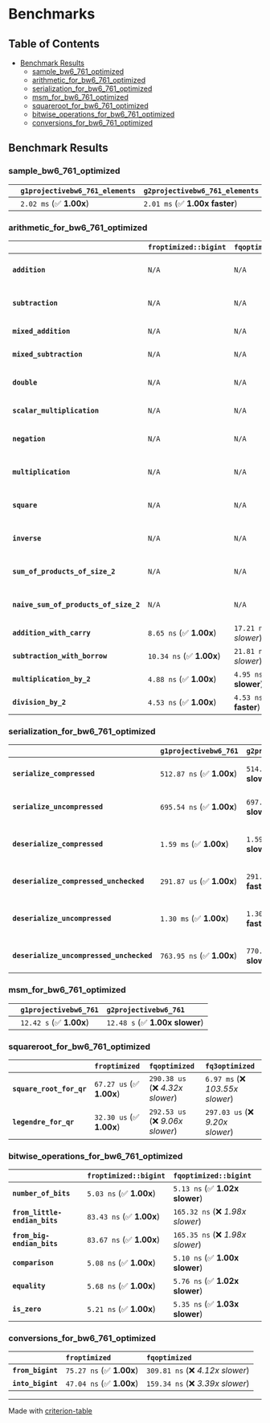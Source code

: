 # Benchmarks

## Table of Contents

- [Benchmark Results](#benchmark-results)
    - [sample_bw6_761_optimized](#sample_bw6_761_optimized)
    - [arithmetic_for_bw6_761_optimized](#arithmetic_for_bw6_761_optimized)
    - [serialization_for_bw6_761_optimized](#serialization_for_bw6_761_optimized)
    - [msm_for_bw6_761_optimized](#msm_for_bw6_761_optimized)
    - [squareroot_for_bw6_761_optimized](#squareroot_for_bw6_761_optimized)
    - [bitwise_operations_for_bw6_761_optimized](#bitwise_operations_for_bw6_761_optimized)
    - [conversions_for_bw6_761_optimized](#conversions_for_bw6_761_optimized)

## Benchmark Results

### sample_bw6_761_optimized

|        | `g1projectivebw6_761_elements`          | `g2projectivebw6_761_elements`           |
|:-------|:----------------------------------------|:---------------------------------------- |
|        | `2.02 ms` (✅ **1.00x**)                 | `2.01 ms` (✅ **1.00x faster**)           |

### arithmetic_for_bw6_761_optimized

|                                       | `froptimized::bigint`          | `fqoptimized::bigint`           | `g1projectivebw6_761`          | `g2projectivebw6_761`          | `fq3optimized`                   | `fq6optimized`                    | `fqoptimized`                     | `froptimized`                      |
|:--------------------------------------|:-------------------------------|:--------------------------------|:-------------------------------|:-------------------------------|:---------------------------------|:----------------------------------|:----------------------------------|:---------------------------------- |
| **`addition`**                        | `N/A`                          | `N/A`                           | `4.82 us` (✅ **1.00x**)        | `4.82 us` (✅ **1.00x faster**) | `76.20 ns` (🚀 **63.23x faster**) | `158.84 ns` (🚀 **30.33x faster**) | `27.77 ns` (🚀 **173.52x faster**) | `12.63 ns` (🚀 **381.57x faster**)  |
| **`subtraction`**                     | `N/A`                          | `N/A`                           | `4.88 us` (✅ **1.00x**)        | `4.88 us` (✅ **1.00x slower**) | `77.13 ns` (🚀 **63.28x faster**) | `152.25 ns` (🚀 **32.06x faster**) | `25.94 ns` (🚀 **188.18x faster**) | `13.43 ns` (🚀 **363.31x faster**)  |
| **`mixed_addition`**                  | `N/A`                          | `N/A`                           | `3.36 us` (✅ **1.00x**)        | `3.36 us` (✅ **1.00x slower**) | `N/A`                            | `N/A`                             | `N/A`                             | `N/A`                              |
| **`mixed_subtraction`**               | `N/A`                          | `N/A`                           | `3.40 us` (✅ **1.00x**)        | `3.40 us` (✅ **1.00x slower**) | `N/A`                            | `N/A`                             | `N/A`                             | `N/A`                              |
| **`double`**                          | `N/A`                          | `N/A`                           | `2.21 us` (✅ **1.00x**)        | `2.22 us` (✅ **1.00x slower**) | `54.76 ns` (🚀 **40.41x faster**) | `117.20 ns` (🚀 **18.88x faster**) | `19.06 ns` (🚀 **116.10x faster**) | `7.16 ns` (🚀 **308.85x faster**)   |
| **`scalar_multiplication`**           | `N/A`                          | `N/A`                           | `1.80 ms` (✅ **1.00x**)        | `1.79 ms` (✅ **1.00x faster**) | `N/A`                            | `N/A`                             | `N/A`                             | `N/A`                              |
| **`negation`**                        | `N/A`                          | `N/A`                           | `N/A`                          | `N/A`                          | `71.13 ns` (❌ *3.89x slower*)    | `119.96 ns` (❌ *6.55x slower*)    | `22.26 ns` (❌ *1.22x slower*)     | `18.30 ns` (✅ **1.00x**)           |
| **`multiplication`**                  | `N/A`                          | `N/A`                           | `N/A`                          | `N/A`                          | `2.47 us` (❌ *32.49x slower*)    | `7.91 us` (❌ *104.17x slower*)    | `313.57 ns` (❌ *4.13x slower*)    | `75.98 ns` (✅ **1.00x**)           |
| **`square`**                          | `N/A`                          | `N/A`                           | `N/A`                          | `N/A`                          | `1.78 us` (❌ *26.87x slower*)    | `5.52 us` (❌ *83.16x slower*)     | `244.68 ns` (❌ *3.69x slower*)    | `66.38 ns` (✅ **1.00x**)           |
| **`inverse`**                         | `N/A`                          | `N/A`                           | `N/A`                          | `N/A`                          | `51.77 us` (❌ *3.56x slower*)    | `60.84 us` (❌ *4.18x slower*)     | `47.73 us` (❌ *3.28x slower*)     | `14.56 us` (✅ **1.00x**)           |
| **`sum_of_products_of_size_2`**       | `N/A`                          | `N/A`                           | `N/A`                          | `N/A`                          | `5.12 us` (❌ *43.44x slower*)    | `16.09 us` (❌ *136.62x slower*)   | `418.16 ns` (❌ *3.55x slower*)    | `117.80 ns` (✅ **1.00x**)          |
| **`naive_sum_of_products_of_size_2`** | `N/A`                          | `N/A`                           | `N/A`                          | `N/A`                          | `5.03 us` (❌ *30.81x slower*)    | `16.03 us` (❌ *98.12x slower*)    | `648.30 ns` (❌ *3.97x slower*)    | `163.42 ns` (✅ **1.00x**)          |
| **`addition_with_carry`**             | `8.65 ns` (✅ **1.00x**)        | `17.21 ns` (❌ *1.99x slower*)   | `N/A`                          | `N/A`                          | `N/A`                            | `N/A`                             | `N/A`                             | `N/A`                              |
| **`subtraction_with_borrow`**         | `10.34 ns` (✅ **1.00x**)       | `21.81 ns` (❌ *2.11x slower*)   | `N/A`                          | `N/A`                          | `N/A`                            | `N/A`                             | `N/A`                             | `N/A`                              |
| **`multiplication_by_2`**             | `4.88 ns` (✅ **1.00x**)        | `4.95 ns` (✅ **1.02x slower**)  | `N/A`                          | `N/A`                          | `N/A`                            | `N/A`                             | `N/A`                             | `N/A`                              |
| **`division_by_2`**                   | `4.53 ns` (✅ **1.00x**)        | `4.53 ns` (✅ **1.00x faster**)  | `N/A`                          | `N/A`                          | `N/A`                            | `N/A`                             | `N/A`                             | `N/A`                              |

### serialization_for_bw6_761_optimized

|                                          | `g1projectivebw6_761`          | `g2projectivebw6_761`            | `froptimized`                       | `fqoptimized`                       | `fq3optimized`                    | `fq6optimized`                    |
|:-----------------------------------------|:-------------------------------|:---------------------------------|:------------------------------------|:------------------------------------|:----------------------------------|:--------------------------------- |
| **`serialize_compressed`**               | `512.87 ns` (✅ **1.00x**)      | `514.96 ns` (✅ **1.00x slower**) | `58.21 ns` (🚀 **8.81x faster**)     | `171.75 ns` (🚀 **2.99x faster**)    | `516.10 ns` (✅ **1.01x slower**)  | `1.09 us` (❌ *2.12x slower*)      |
| **`serialize_uncompressed`**             | `695.54 ns` (✅ **1.00x**)      | `697.17 ns` (✅ **1.00x slower**) | `56.12 ns` (🚀 **12.39x faster**)    | `169.86 ns` (🚀 **4.09x faster**)    | `516.10 ns` (✅ **1.35x faster**)  | `1.09 us` (❌ *1.56x slower*)      |
| **`deserialize_compressed`**             | `1.59 ms` (✅ **1.00x**)        | `1.59 ms` (✅ **1.00x slower**)   | `92.44 ns` (🚀 **17180.77x faster**) | `341.86 ns` (🚀 **4645.75x faster**) | `1.04 us` (🚀 **1525.21x faster**) | `2.10 us` (🚀 **757.05x faster**)  |
| **`deserialize_compressed_unchecked`**   | `291.87 us` (✅ **1.00x**)      | `291.86 us` (✅ **1.00x faster**) | `92.40 ns` (🚀 **3158.68x faster**)  | `341.90 ns` (🚀 **853.67x faster**)  | `1.04 us` (🚀 **280.29x faster**)  | `2.10 us` (🚀 **139.09x faster**)  |
| **`deserialize_uncompressed`**           | `1.30 ms` (✅ **1.00x**)        | `1.30 ms` (✅ **1.00x faster**)   | `92.22 ns` (🚀 **14060.21x faster**) | `341.84 ns` (🚀 **3793.04x faster**) | `1.04 us` (🚀 **1245.31x faster**) | `2.10 us` (🚀 **618.01x faster**)  |
| **`deserialize_uncompressed_unchecked`** | `763.95 ns` (✅ **1.00x**)      | `770.28 ns` (✅ **1.01x slower**) | `92.26 ns` (🚀 **8.28x faster**)     | `341.79 ns` (🚀 **2.24x faster**)    | `1.04 us` (❌ *1.36x slower*)      | `2.10 us` (❌ *2.75x slower*)      |

### msm_for_bw6_761_optimized

|        | `g1projectivebw6_761`          | `g2projectivebw6_761`           |
|:-------|:-------------------------------|:------------------------------- |
|        | `12.42 s` (✅ **1.00x**)        | `12.48 s` (✅ **1.00x slower**)  |

### squareroot_for_bw6_761_optimized

|                          | `froptimized`            | `fqoptimized`                    | `fq3optimized`                    |
|:-------------------------|:-------------------------|:---------------------------------|:--------------------------------- |
| **`square_root_for_qr`** | `67.27 us` (✅ **1.00x**) | `290.38 us` (❌ *4.32x slower*)   | `6.97 ms` (❌ *103.55x slower*)    |
| **`legendre_for_qr`**    | `32.30 us` (✅ **1.00x**) | `292.53 us` (❌ *9.06x slower*)   | `297.03 us` (❌ *9.20x slower*)    |

### bitwise_operations_for_bw6_761_optimized

|                               | `froptimized::bigint`          | `fqoptimized::bigint`             |
|:------------------------------|:-------------------------------|:--------------------------------- |
| **`number_of_bits`**          | `5.03 ns` (✅ **1.00x**)        | `5.13 ns` (✅ **1.02x slower**)    |
| **`from_little-endian_bits`** | `83.43 ns` (✅ **1.00x**)       | `165.32 ns` (❌ *1.98x slower*)    |
| **`from_big-endian_bits`**    | `83.67 ns` (✅ **1.00x**)       | `165.35 ns` (❌ *1.98x slower*)    |
| **`comparison`**              | `5.08 ns` (✅ **1.00x**)        | `5.10 ns` (✅ **1.00x slower**)    |
| **`equality`**                | `5.68 ns` (✅ **1.00x**)        | `5.76 ns` (✅ **1.02x slower**)    |
| **`is_zero`**                 | `5.21 ns` (✅ **1.00x**)        | `5.35 ns` (✅ **1.03x slower**)    |

### conversions_for_bw6_761_optimized

|                   | `froptimized`            | `fqoptimized`                     |
|:------------------|:-------------------------|:--------------------------------- |
| **`from_bigint`** | `75.27 ns` (✅ **1.00x**) | `309.81 ns` (❌ *4.12x slower*)    |
| **`into_bigint`** | `47.04 ns` (✅ **1.00x**) | `159.34 ns` (❌ *3.39x slower*)    |

---
Made with [criterion-table](https://github.com/nu11ptr/criterion-table)

